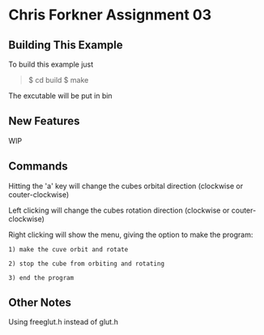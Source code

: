 Chris Forkner Assignment 03
========================================

Building This Example
---------------------

To build this example just 

>$ cd build 
>$ make

The excutable will be put in bin

New Features
------------

WIP


Commands
--------

Hitting the 'a' key will change the cubes orbital direction (clockwise or couter-clockwise)

Left clicking will change the cubes rotation direction (clockwise or couter-clockwise)

Right clicking will show the menu, giving the option to make the program:

    1) make the cuve orbit and rotate

    2) stop the cube from orbiting and rotating

    3) end the program

Other Notes
-----------

Using freeglut.h instead of glut.h

